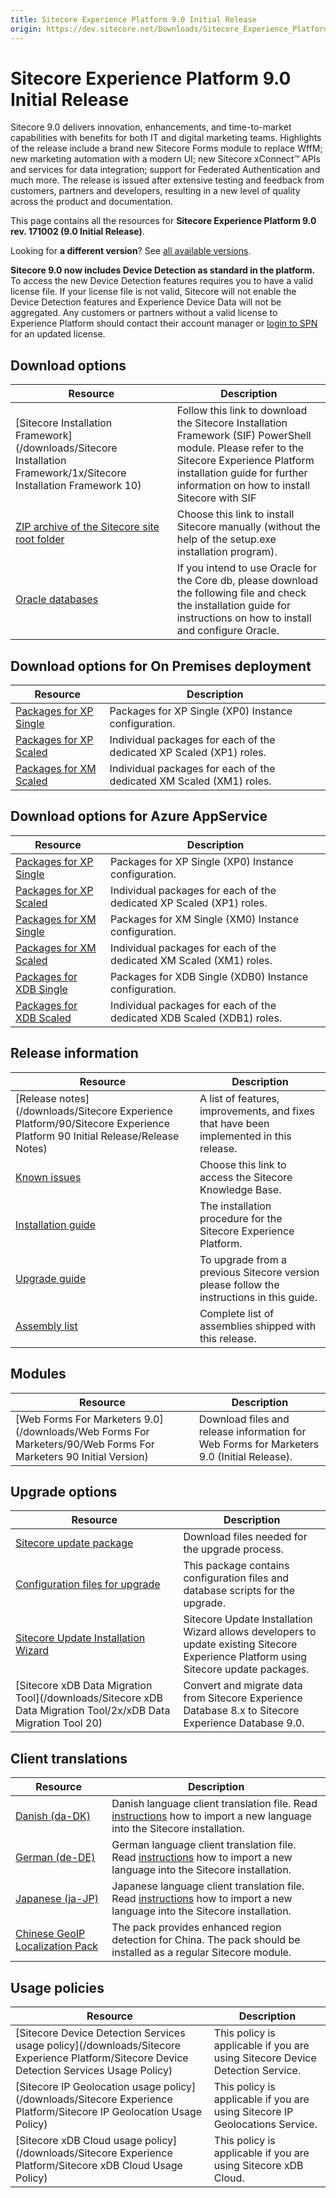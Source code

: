 ```yaml
---
title: Sitecore Experience Platform 9.0 Initial Release
origin: https://dev.sitecore.net/Downloads/Sitecore_Experience_Platform/90/Sitecore_Experience_Platform_90_Initial_Release.aspx
---
```



Sitecore Experience Platform 9.0 Initial Release
================================================

Sitecore 9.0 delivers innovation, enhancements, and time-to-market capabilities with benefits for both IT and digital marketing teams. Highlights of the release include a brand new Sitecore Forms module to replace WffM; new marketing automation with a modern UI; new Sitecore xConnect™ APIs and services for data integration; support for Federated Authentication and much more. The release is issued after extensive testing and feedback from customers, partners and developers, resulting in a new level of quality across the product and documentation.

This page contains all the resources for **Sitecore Experience Platform 9.0 rev. 171002 (9.0 Initial Release)**.

Looking for **a different version**? See [all available versions](/downloads/Sitecore_Experience_Platform).

**Sitecore 9.0 now includes Device Detection as standard in the platform.**  
To access the new Device Detection features requires you to have a valid license file. If your license file is not valid, Sitecore will not enable the Device Detection features and Experience Device Data will not be aggregated. Any customers or partners without a valid license to Experience Platform should contact their account manager or [login to SPN](http://spn.sitecore.net/default) for an updated license.

Download options
----------------

| Resource | Description |
| --- | --- |
| [Sitecore Installation Framework](/downloads/Sitecore Installation Framework/1x/Sitecore Installation Framework 10)|Follow this link to download the Sitecore Installation Framework (SIF) PowerShell module. Please refer to the Sitecore Experience Platform installation guide for further information on how to install Sitecore with SIF|
| [ZIP archive of the Sitecore site root folder](https://sitecoredev.azureedge.net/~/media/E30F4102F3224859961E15532AEDED5F.ashx?date=20171017T211810) | Choose this link to install Sitecore manually (without the help of the setup.exe installation program). |
| [Oracle databases](https://sitecoredev.azureedge.net/~/media/C964880602E44695AE1C1653CA586BF2.ashx?date=20171009T095539) | If you intend to use Oracle for the Core db, please download the following file and check the installation guide for instructions on how to install and configure Oracle. |

Download options for On Premises deployment
-------------------------------------------

| Resource | Description |
| --- | --- |
| [Packages for XP Single](https://sitecoredev.azureedge.net/~/media/CB45E46E57C34573B07F106D6991720A.ashx?date=20171017T212536) | Packages for XP Single (XP0) Instance configuration. |
| [Packages for XP Scaled](https://sitecoredev.azureedge.net/~/media/96EB2328091941BFBBE0F41A6B6AC4C9.ashx?date=20171017T214059) | Individual packages for each of the dedicated XP Scaled (XP1) roles. |
| [Packages for XM Scaled](https://sitecoredev.azureedge.net/~/media/617694E165634C1E92BD30D894C24AA9.ashx?date=20171017T213621) | Individual packages for each of the dedicated XM Scaled (XM1) roles. |

Download options for Azure AppService
-------------------------------------

| Resource | Description |
| --- | --- |
| [Packages for XP Single](https://sitecoredev.azureedge.net/~/media/CF80015262D5416D8E7386956111A266.ashx?date=20171017T215553) | Packages for XP Single (XP0) Instance configuration. |
| [Packages for XP Scaled](https://sitecoredev.azureedge.net/~/media/AD03CD1129B545738ECBE4EE37A99D60.ashx?date=20171017T221802) | Individual packages for each of the dedicated XP Scaled (XP1) roles. |
| [Packages for XM Single](https://sitecoredev.azureedge.net/~/media/495B95C5DEAD487EA160CA189C8C2033.ashx?date=20171017T222015) | Packages for XM Single (XM0) Instance configuration. |
| [Packages for XM Scaled](https://sitecoredev.azureedge.net/~/media/19F0F81538164269AFBD22455DB75E74.ashx?date=20171017T222223) | Individual packages for each of the dedicated XM Scaled (XM1) roles. |
| [Packages for XDB Single](https://sitecoredev.azureedge.net/~/media/8731AB052AE74343A738847160E324D8.ashx?date=20171017T222557) | Packages for XDB Single (XDB0) Instance configuration. |
| [Packages for XDB Scaled](https://sitecoredev.azureedge.net/~/media/9DF4A1C4C9CE45B5ACCE8EAEAAC7E638.ashx?date=20171017T222802) | Individual packages for each of the dedicated XDB Scaled (XDB1) roles. |

Release information
-------------------

| Resource | Description |
| --- | --- |
| [Release notes](/downloads/Sitecore Experience Platform/90/Sitecore Experience Platform 90 Initial Release/Release Notes) | A list of features, improvements, and fixes that have been implemented in this release. |
| [Known issues](https://kb.sitecore.net/articles/125044) | Choose this link to access the Sitecore Knowledge Base. |
| [Installation guide](https://sitecoredev.azureedge.net/~/media/2D6BD4B57C194E0AA8E22E2E8F05EB02.ashx?date=20200327T152334) | The installation procedure for the Sitecore Experience Platform. |
| [Upgrade guide](https://sitecoredev.azureedge.net/~/media/01B4871056434A52AC69C4ECC29F7834.ashx?date=20181002T142026) | To upgrade from a previous Sitecore version please follow the instructions in this guide. |
| [Assembly list](https://sitecoredev.azureedge.net/~/media/1F7FE7A2A06542009DEE620DAD62E374.ashx?date=20171009T095410) | Complete list of assemblies shipped with this release. |

Modules
-------

| Resource | Description |
| --- | --- |
| [Web Forms For Marketers 9.0](/downloads/Web Forms For Marketers/90/Web Forms For Marketers 90 Initial Version) | Download files and release information for Web Forms for Marketers 9.0 (Initial Release). |

Upgrade options
---------------

| Resource | Description |
| --- | --- |
| [Sitecore update package](https://sitecoredev.azureedge.net/~/media/9D3A433ADDB24F02A97748A2AA4317AD.ashx?date=20171018T005200) | Download files needed for the upgrade process. |
| [Configuration files for upgrade](https://sitecoredev.azureedge.net/~/media/83D5A3931E0745D7B7FCA75A5C8B6F5C.ashx?date=20171009T093808) | This package contains configuration files and database scripts for the upgrade. |
| [Sitecore Update Installation Wizard](https://sitecoredev.azureedge.net/~/media/80C63D8F7487406197EF1F60D7553007.ashx?date=20171018T004955) | Sitecore Update Installation Wizard allows developers to update existing Sitecore Experience Platform using Sitecore update packages. |
| [Sitecore xDB Data Migration Tool](/downloads/Sitecore xDB Data Migration Tool/2x/xDB Data Migration Tool 20) | Convert and migrate data from Sitecore Experience Database 8.x to Sitecore Experience Database 9.0. |

Client translations
-------------------

| Resource | Description |
| --- | --- |
| [Danish (da-DK)](https://sitecoredev.azureedge.net/~/media/D67EC5886C074552BEB17BC143376349.ashx?date=20171009T093626) | Danish language client translation file. Read [instructions](~/link?_id=D72CBF8CE581436CBBCAEE896C8646F7&_z=z) how to import a new language into the Sitecore installation. |
| [German (de-DE)](https://sitecoredev.azureedge.net/~/media/3E7158E2F2E9490291DBFE56CBB42913.ashx?date=20171009T093626) | German language client translation file. Read [instructions](~/link?_id=D72CBF8CE581436CBBCAEE896C8646F7&_z=z) how to import a new language into the Sitecore installation. |
| [Japanese (ja-JP)](https://sitecoredev.azureedge.net/~/media/B826B9D6B1DE42ADAFA42836162481FA.ashx?date=20171009T093626) | Japanese language client translation file. Read [instructions](~/link?_id=D72CBF8CE581436CBBCAEE896C8646F7&_z=z) how to import a new language into the Sitecore installation. |
| [Chinese GeoIP Localization Pack](https://sitecoredev.azureedge.net/~/media/D75C7162A1B4435486BA30894A6CBA18.ashx?date=20180327T105123) | The pack provides enhanced region detection for China. The pack should be installed as a regular Sitecore module. |

Usage policies
--------------

| Resource | Description |
| --- | --- |
| [Sitecore Device Detection Services usage policy](/downloads/Sitecore Experience Platform/Sitecore Device Detection Services Usage Policy) | This policy is applicable if you are using Sitecore Device Detection Service. |
| [Sitecore IP Geolocation usage policy](/downloads/Sitecore Experience Platform/Sitecore IP Geolocation Usage Policy) | This policy is applicable if you are using Sitecore IP Geolocations Service. |
| [Sitecore xDB Cloud usage policy](/downloads/Sitecore Experience Platform/Sitecore xDB Cloud Usage Policy) | This policy is applicable if you are using Sitecore xDB Cloud. |